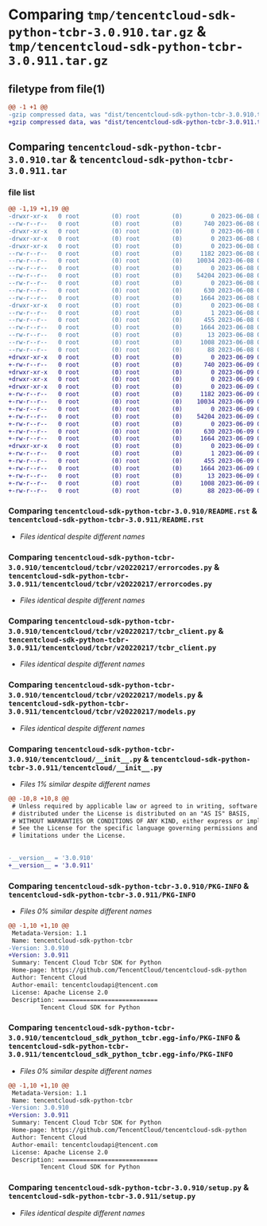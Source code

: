 # Comparing `tmp/tencentcloud-sdk-python-tcbr-3.0.910.tar.gz` & `tmp/tencentcloud-sdk-python-tcbr-3.0.911.tar.gz`

## filetype from file(1)

```diff
@@ -1 +1 @@
-gzip compressed data, was "dist/tencentcloud-sdk-python-tcbr-3.0.910.tar", last modified: Thu Jun  8 09:21:06 2023, max compression
+gzip compressed data, was "dist/tencentcloud-sdk-python-tcbr-3.0.911.tar", last modified: Fri Jun  9 02:27:49 2023, max compression
```

## Comparing `tencentcloud-sdk-python-tcbr-3.0.910.tar` & `tencentcloud-sdk-python-tcbr-3.0.911.tar`

### file list

```diff
@@ -1,19 +1,19 @@
-drwxr-xr-x   0 root         (0) root         (0)        0 2023-06-08 09:21:06.000000 tencentcloud-sdk-python-tcbr-3.0.910/
--rw-r--r--   0 root         (0) root         (0)      740 2023-06-08 09:21:06.000000 tencentcloud-sdk-python-tcbr-3.0.910/README.rst
-drwxr-xr-x   0 root         (0) root         (0)        0 2023-06-08 09:21:06.000000 tencentcloud-sdk-python-tcbr-3.0.910/tencentcloud/
-drwxr-xr-x   0 root         (0) root         (0)        0 2023-06-08 09:21:06.000000 tencentcloud-sdk-python-tcbr-3.0.910/tencentcloud/tcbr/
-drwxr-xr-x   0 root         (0) root         (0)        0 2023-06-08 09:21:06.000000 tencentcloud-sdk-python-tcbr-3.0.910/tencentcloud/tcbr/v20220217/
--rw-r--r--   0 root         (0) root         (0)     1182 2023-06-08 09:21:06.000000 tencentcloud-sdk-python-tcbr-3.0.910/tencentcloud/tcbr/v20220217/errorcodes.py
--rw-r--r--   0 root         (0) root         (0)    10034 2023-06-08 09:21:06.000000 tencentcloud-sdk-python-tcbr-3.0.910/tencentcloud/tcbr/v20220217/tcbr_client.py
--rw-r--r--   0 root         (0) root         (0)        0 2023-06-08 09:21:06.000000 tencentcloud-sdk-python-tcbr-3.0.910/tencentcloud/tcbr/v20220217/__init__.py
--rw-r--r--   0 root         (0) root         (0)    54204 2023-06-08 09:21:06.000000 tencentcloud-sdk-python-tcbr-3.0.910/tencentcloud/tcbr/v20220217/models.py
--rw-r--r--   0 root         (0) root         (0)        0 2023-06-08 09:21:06.000000 tencentcloud-sdk-python-tcbr-3.0.910/tencentcloud/tcbr/__init__.py
--rw-r--r--   0 root         (0) root         (0)      630 2023-06-08 09:21:06.000000 tencentcloud-sdk-python-tcbr-3.0.910/tencentcloud/__init__.py
--rw-r--r--   0 root         (0) root         (0)     1664 2023-06-08 09:21:06.000000 tencentcloud-sdk-python-tcbr-3.0.910/PKG-INFO
-drwxr-xr-x   0 root         (0) root         (0)        0 2023-06-08 09:21:06.000000 tencentcloud-sdk-python-tcbr-3.0.910/tencentcloud_sdk_python_tcbr.egg-info/
--rw-r--r--   0 root         (0) root         (0)        1 2023-06-08 09:21:06.000000 tencentcloud-sdk-python-tcbr-3.0.910/tencentcloud_sdk_python_tcbr.egg-info/dependency_links.txt
--rw-r--r--   0 root         (0) root         (0)      455 2023-06-08 09:21:06.000000 tencentcloud-sdk-python-tcbr-3.0.910/tencentcloud_sdk_python_tcbr.egg-info/SOURCES.txt
--rw-r--r--   0 root         (0) root         (0)     1664 2023-06-08 09:21:06.000000 tencentcloud-sdk-python-tcbr-3.0.910/tencentcloud_sdk_python_tcbr.egg-info/PKG-INFO
--rw-r--r--   0 root         (0) root         (0)       13 2023-06-08 09:21:06.000000 tencentcloud-sdk-python-tcbr-3.0.910/tencentcloud_sdk_python_tcbr.egg-info/top_level.txt
--rw-r--r--   0 root         (0) root         (0)     1008 2023-06-08 09:21:06.000000 tencentcloud-sdk-python-tcbr-3.0.910/setup.py
--rw-r--r--   0 root         (0) root         (0)       88 2023-06-08 09:21:06.000000 tencentcloud-sdk-python-tcbr-3.0.910/setup.cfg
+drwxr-xr-x   0 root         (0) root         (0)        0 2023-06-09 02:27:49.000000 tencentcloud-sdk-python-tcbr-3.0.911/
+-rw-r--r--   0 root         (0) root         (0)      740 2023-06-09 02:27:49.000000 tencentcloud-sdk-python-tcbr-3.0.911/README.rst
+drwxr-xr-x   0 root         (0) root         (0)        0 2023-06-09 02:27:49.000000 tencentcloud-sdk-python-tcbr-3.0.911/tencentcloud/
+drwxr-xr-x   0 root         (0) root         (0)        0 2023-06-09 02:27:49.000000 tencentcloud-sdk-python-tcbr-3.0.911/tencentcloud/tcbr/
+drwxr-xr-x   0 root         (0) root         (0)        0 2023-06-09 02:27:49.000000 tencentcloud-sdk-python-tcbr-3.0.911/tencentcloud/tcbr/v20220217/
+-rw-r--r--   0 root         (0) root         (0)     1182 2023-06-09 02:27:49.000000 tencentcloud-sdk-python-tcbr-3.0.911/tencentcloud/tcbr/v20220217/errorcodes.py
+-rw-r--r--   0 root         (0) root         (0)    10034 2023-06-09 02:27:49.000000 tencentcloud-sdk-python-tcbr-3.0.911/tencentcloud/tcbr/v20220217/tcbr_client.py
+-rw-r--r--   0 root         (0) root         (0)        0 2023-06-09 02:27:49.000000 tencentcloud-sdk-python-tcbr-3.0.911/tencentcloud/tcbr/v20220217/__init__.py
+-rw-r--r--   0 root         (0) root         (0)    54204 2023-06-09 02:27:49.000000 tencentcloud-sdk-python-tcbr-3.0.911/tencentcloud/tcbr/v20220217/models.py
+-rw-r--r--   0 root         (0) root         (0)        0 2023-06-09 02:27:49.000000 tencentcloud-sdk-python-tcbr-3.0.911/tencentcloud/tcbr/__init__.py
+-rw-r--r--   0 root         (0) root         (0)      630 2023-06-09 02:27:49.000000 tencentcloud-sdk-python-tcbr-3.0.911/tencentcloud/__init__.py
+-rw-r--r--   0 root         (0) root         (0)     1664 2023-06-09 02:27:49.000000 tencentcloud-sdk-python-tcbr-3.0.911/PKG-INFO
+drwxr-xr-x   0 root         (0) root         (0)        0 2023-06-09 02:27:49.000000 tencentcloud-sdk-python-tcbr-3.0.911/tencentcloud_sdk_python_tcbr.egg-info/
+-rw-r--r--   0 root         (0) root         (0)        1 2023-06-09 02:27:49.000000 tencentcloud-sdk-python-tcbr-3.0.911/tencentcloud_sdk_python_tcbr.egg-info/dependency_links.txt
+-rw-r--r--   0 root         (0) root         (0)      455 2023-06-09 02:27:49.000000 tencentcloud-sdk-python-tcbr-3.0.911/tencentcloud_sdk_python_tcbr.egg-info/SOURCES.txt
+-rw-r--r--   0 root         (0) root         (0)     1664 2023-06-09 02:27:49.000000 tencentcloud-sdk-python-tcbr-3.0.911/tencentcloud_sdk_python_tcbr.egg-info/PKG-INFO
+-rw-r--r--   0 root         (0) root         (0)       13 2023-06-09 02:27:49.000000 tencentcloud-sdk-python-tcbr-3.0.911/tencentcloud_sdk_python_tcbr.egg-info/top_level.txt
+-rw-r--r--   0 root         (0) root         (0)     1008 2023-06-09 02:27:49.000000 tencentcloud-sdk-python-tcbr-3.0.911/setup.py
+-rw-r--r--   0 root         (0) root         (0)       88 2023-06-09 02:27:49.000000 tencentcloud-sdk-python-tcbr-3.0.911/setup.cfg
```

### Comparing `tencentcloud-sdk-python-tcbr-3.0.910/README.rst` & `tencentcloud-sdk-python-tcbr-3.0.911/README.rst`

 * *Files identical despite different names*

### Comparing `tencentcloud-sdk-python-tcbr-3.0.910/tencentcloud/tcbr/v20220217/errorcodes.py` & `tencentcloud-sdk-python-tcbr-3.0.911/tencentcloud/tcbr/v20220217/errorcodes.py`

 * *Files identical despite different names*

### Comparing `tencentcloud-sdk-python-tcbr-3.0.910/tencentcloud/tcbr/v20220217/tcbr_client.py` & `tencentcloud-sdk-python-tcbr-3.0.911/tencentcloud/tcbr/v20220217/tcbr_client.py`

 * *Files identical despite different names*

### Comparing `tencentcloud-sdk-python-tcbr-3.0.910/tencentcloud/tcbr/v20220217/models.py` & `tencentcloud-sdk-python-tcbr-3.0.911/tencentcloud/tcbr/v20220217/models.py`

 * *Files identical despite different names*

### Comparing `tencentcloud-sdk-python-tcbr-3.0.910/tencentcloud/__init__.py` & `tencentcloud-sdk-python-tcbr-3.0.911/tencentcloud/__init__.py`

 * *Files 1% similar despite different names*

```diff
@@ -10,8 +10,8 @@
 # Unless required by applicable law or agreed to in writing, software
 # distributed under the License is distributed on an "AS IS" BASIS,
 # WITHOUT WARRANTIES OR CONDITIONS OF ANY KIND, either express or implied.
 # See the License for the specific language governing permissions and
 # limitations under the License.
 
 
-__version__ = '3.0.910'
+__version__ = '3.0.911'
```

### Comparing `tencentcloud-sdk-python-tcbr-3.0.910/PKG-INFO` & `tencentcloud-sdk-python-tcbr-3.0.911/PKG-INFO`

 * *Files 0% similar despite different names*

```diff
@@ -1,10 +1,10 @@
 Metadata-Version: 1.1
 Name: tencentcloud-sdk-python-tcbr
-Version: 3.0.910
+Version: 3.0.911
 Summary: Tencent Cloud Tcbr SDK for Python
 Home-page: https://github.com/TencentCloud/tencentcloud-sdk-python
 Author: Tencent Cloud
 Author-email: tencentcloudapi@tencent.com
 License: Apache License 2.0
 Description: ============================
         Tencent Cloud SDK for Python
```

### Comparing `tencentcloud-sdk-python-tcbr-3.0.910/tencentcloud_sdk_python_tcbr.egg-info/PKG-INFO` & `tencentcloud-sdk-python-tcbr-3.0.911/tencentcloud_sdk_python_tcbr.egg-info/PKG-INFO`

 * *Files 0% similar despite different names*

```diff
@@ -1,10 +1,10 @@
 Metadata-Version: 1.1
 Name: tencentcloud-sdk-python-tcbr
-Version: 3.0.910
+Version: 3.0.911
 Summary: Tencent Cloud Tcbr SDK for Python
 Home-page: https://github.com/TencentCloud/tencentcloud-sdk-python
 Author: Tencent Cloud
 Author-email: tencentcloudapi@tencent.com
 License: Apache License 2.0
 Description: ============================
         Tencent Cloud SDK for Python
```

### Comparing `tencentcloud-sdk-python-tcbr-3.0.910/setup.py` & `tencentcloud-sdk-python-tcbr-3.0.911/setup.py`

 * *Files identical despite different names*

